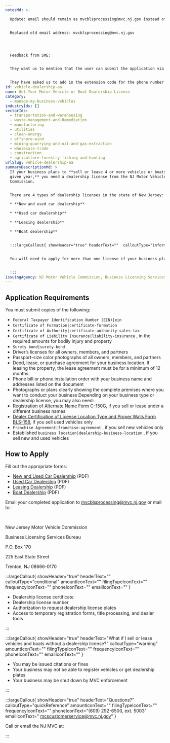 ```yaml
---
notesMd: >-

  Update: email should remain as mvcblsprocessing@mvc.nj.gov instead of being changed to MVCcorpcodes@Mvc.nj.gov


  Replaced old email address: mvcblsprocessing@mvc.nj.gov




  Feedback from SME:


  They want us to mention that the user can submit the application via email MVCCorpcodes@mvc.nj.gov, in addition to the physical mailing address


  They have asked us to add in the extension code for the phone number to make it easier for users to get through to a person (609) 292-6500 ext. 5003
id: vehicle-dealership-aa
name: Get Your Motor Vehicle or Boat Dealership License
category:
  - manage-my-business-vehicles
industryIds: []
sectorIds:
  - transportation-and-warehousing
  - waste-management-and-Remediation
  - manufacturing
  - utilities
  - clean-energy
  - offshore-wind
  - mining-quarrying-and-oil-and-gas-extraction
  - wholesale-trade
  - construction
  - agriculture-forestry-fishing-and-hunting
urlSlug: vehicle-dealership-aa
summaryDescriptionMd: >
  If your business plans to **sell or lease 4 or more vehicles or boats in a
  given year,** you need a dealership license from the NJ Motor Vehicle
  Commission.


  There are 4 types of dealership licenses in the state of New Jersey:

  * **New and used car dealership**

  * **Used car dealership**

  * **Leasing dealership**

  * **Boat dealership**


  :::largeCallout{ showHeader="true" headerText=""  calloutType="informational" amountIconText="" filingTypeIconText="" frequencyIconText="" phoneIconText="" emailIconText="" }


  You will need to apply for more than one license if your business plans to both sell and lease vehicles or boats.


  :::
issuingAgency: NJ Motor Vehicle Commission, Business Licensing Services Bureau
---
```


## Application Requirements

You must submit copies of the following:

- `Federal Taxpayer Identification Number (EIN)|ein`
- `Certificate of Formation|certificate-formation`
- `Certificate of Authority|certificate-authority-sales-tax`
- `Certificate of Liability Insurance|liability-insurance` , in the required amounts for bodily injury and property
- `Surety bond|surety-bond`
- Driver’s licenses for all owners, members, and partners
- Passport-size color photographs of all owners, members, and partners
- Deed, lease, or purchase agreement for your business location. If leasing the property, the lease agreement must be for a minimum of 12 months.
- Phone bill or phone installation order with your business name and addresses listed on the document
- Photographs or plans clearly showing the complete premises where you want to conduct your business
  Depending on your business type or dealership license, you may also need:
- [Registration of Alternate Name Form C-150G](https://formfiles.justia.com/pdf/new-jersey/0080/40.pdf), if you sell or lease under a different business names
- [Dealer Certification of License Location Type and Proper Walls Form BLS-158](https://www.nj.gov/mvc/pdf/business/Dealer%20Certificateof%20Licensed%20Location%20Type%20and%20Proper%20Walls.pdf), if you sell used vehicles only
- `Franchise Agreement|franchise-agreement` , if you sell new vehicles only
- Established `business location|dealership-business-location` , if you sell new and used vehicles

## How to Apply

Fill out the appropriate forms:

- [New and Used Car Dealership](https://www.nj.gov/mvc/pdf/business/newuseddealer.pdf) (PDF)
- [Used Car Dealership](https://www.nj.gov/mvc/pdf/business/useddealer.pdf) (PDF)
- [Leasing Dealership](https://www.nj.gov/mvc/pdf/business/leasingapp.pdf) (PDF)
- [Boat Dealership](https://www.nj.gov/mvc/pdf/business/boatdeal.pdf) (PDF)

Email your completed application to mvcblsprocessing@mvc.nj.gov or mail to:

&nbsp;

New Jersey Motor Vehicle Commission
&nbsp;

Business Licensing Services Bureau
&nbsp;

P.O. Box 170
&nbsp;

225 East State Street
&nbsp;

Trenton, NJ 08666-0170

:::largeCallout{ showHeader="true" headerText="" calloutType="conditional" amountIconText="" filingTypeIconText="" frequencyIconText="" phoneIconText="" emailIconText="" }

- Dealership license certificate
- Dealership license number
- Authorization to request dealership license plates
- Access to temporary registration forms, title processing, and dealer tools

:::

:::largeCallout{ showHeader="true" headerText="What if I sell or lease vehicles and boats without a dealership license?" calloutType="warning" amountIconText="" filingTypeIconText="" frequencyIconText="" phoneIconText="" emailIconText="" }

- You may be issued citations or fines
- Your business may not be able to register vehicles or get dealership plates
- Your business may be shut down by MVC enforcement

:::

:::largeCallout{ showHeader="true" headerText="Questions?" calloutType="quickReference" amountIconText="" filingTypeIconText="" frequencyIconText="" phoneIconText="(609) 292-6500, ext. 5003" emailIconText=" mcscustomerservice@mvc.nj.gov" }

Call or email the NJ MVC at:

:::
